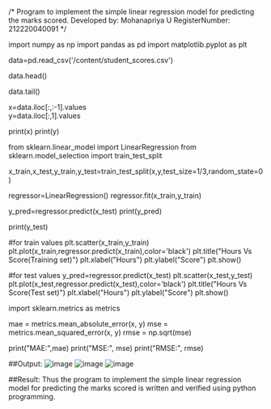 /*
Program to implement the simple linear regression model for predicting the marks scored.
Developed by: Mohanapriya U
RegisterNumber:  212220040091
*/

import numpy as np
import pandas as pd
import matplotlib.pyplot as plt

data=pd.read_csv('/content/student_scores.csv')

data.head()

data.tail()

x=data.iloc[:,:-1].values  
y=data.iloc[:,1].values

print(x)
print(y)

from sklearn.linear_model import LinearRegression
from sklearn.model_selection import train_test_split

x_train,x_test,y_train,y_test=train_test_split(x,y,test_size=1/3,random_state=0 )

regressor=LinearRegression() 
regressor.fit(x_train,y_train)

y_pred=regressor.predict(x_test) 
print(y_pred)

print(y_test)

#for train values
plt.scatter(x_train,y_train) 
plt.plot(x_train,regressor.predict(x_train),color='black') 
plt.title("Hours Vs Score(Training set)") 
plt.xlabel("Hours")
plt.ylabel("Score")
plt.show()

#for test values
y_pred=regressor.predict(x_test) 
plt.scatter(x_test,y_test) 
plt.plot(x_test,regressor.predict(x_test),color='black') 
plt.title("Hours Vs Score(Test set)") 
plt.xlabel("Hours")
plt.ylabel("Score")
plt.show()

import sklearn.metrics as metrics

mae = metrics.mean_absolute_error(x, y)
mse = metrics.mean_squared_error(x, y)
rmse = np.sqrt(mse)  

print("MAE:",mae)
print("MSE:", mse)
print("RMSE:", rmse)

##Output:
![image](https://user-images.githubusercontent.com/116153626/230723194-998fd534-5068-487d-9109-90e22d18d2d2.png)
![image](https://user-images.githubusercontent.com/116153626/230723231-60592632-80d8-4fca-b117-87c75c191ebe.png)
![image](https://user-images.githubusercontent.com/116153626/230723248-559c331a-aed8-4c9a-9296-179a5f325385.png)

##Result:
Thus the program to implement the simple linear regression model for predicting the marks scored is written and verified using python programming.


